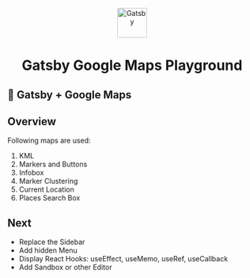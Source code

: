 <p align="center">
  <a href="https://www.gatsbyjs.com/?utm_source=starter&utm_medium=readme&utm_campaign=minimal-starter">
    <img alt="Gatsby" src="https://www.gatsbyjs.com/Gatsby-Monogram.svg" width="60" />
  </a>
</p>
<h1 align="center">
  Gatsby Google Maps Playground
</h1>

## 🚀 Gatsby + Google Maps


## Overview
Following maps are used:
 1. KML
 2. Markers and Buttons
 3. Infobox
 4. Marker Clustering
 5.  Current Location
 6. Places Search Box


## Next
- Replace the Sidebar
- Add hidden Menu
- Display React Hooks: useEffect, useMemo, useRef, useCallback
- Add Sandbox or other Editor 

<!-- Test### -->